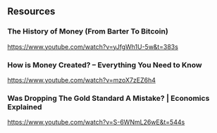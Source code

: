 ## Resources

### The History of Money (From Barter To Bitcoin)

https://www.youtube.com/watch?v=yJfgWh1U-5w&t=383s

### How is Money Created? – Everything You Need to Know

https://www.youtube.com/watch?v=mzoX7zEZ6h4

### Was Dropping The Gold Standard A Mistake? | Economics Explained

https://www.youtube.com/watch?v=S-6WNmL26wE&t=544s
